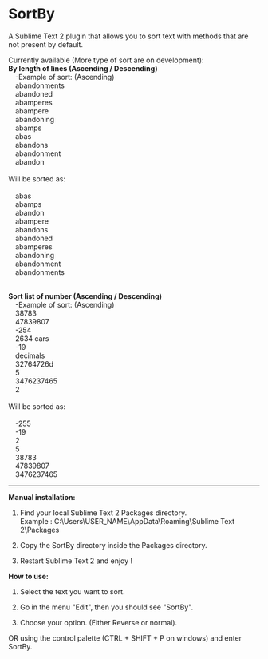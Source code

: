 SortBy
======

A Sublime Text 2 plugin that allows you to sort text with methods that are not present by default.

Currently available (More type of sort are on development):
<br><b>By length of lines (Ascending / Descending)</b>
	<br>&emsp;-Example of sort: (Ascending)
	<br>&emsp;abandonments
	<br>&emsp;abandoned
	<br>&emsp;abamperes
	<br>&emsp;abampere
	<br>&emsp;abandoning
	<br>&emsp;abamps
	<br>&emsp;abas
	<br>&emsp;abandons
	<br>&emsp;abandonment
	<br>&emsp;abandon
	<br>
	<br>Will be sorted as:
	<br>
	<br>&emsp;abas
	<br>&emsp;abamps
	<br>&emsp;abandon
	<br>&emsp;abampere
	<br>&emsp;abandons
	<br>&emsp;abandoned
	<br>&emsp;abamperes
	<br>&emsp;abandoning
	<br>&emsp;abandonment
	<br>&emsp;abandonments

<br><b>Sort list of number (Ascending / Descending)</b>
	<br>&emsp;-Example of sort: (Ascending)
	<br>&emsp;38783
	<br>&emsp;47839807
	<br>&emsp;-254
	<br>&emsp;2634 cars
	<br>&emsp;-19
	<br>&emsp;decimals
	<br>&emsp;32764726d
	<br>&emsp;5
	<br>&emsp;3476237465
	<br>&emsp;2
	<br>
	<br>Will be sorted as:
	<br>
	<br>&emsp;-255
	<br>&emsp;-19
	<br>&emsp;2
	<br>&emsp;5
	<br>&emsp;38783
	<br>&emsp;47839807
	<br>&emsp;3476237465

-----
<b>Manual installation:</b>

1) Find your local Sublime Text 2 Packages directory.<br>
Example : C:\Users\USER_NAME\AppData\Roaming\Sublime Text 2\Packages
  
2) Copy the SortBy directory inside the Packages directory.

3) Restart Sublime Text 2 and enjoy !

<b>How to use:</b>

1) Select the text you want to sort.

2) Go in the menu "Edit", then you should see "SortBy".

3) Choose your option. (Either Reverse or normal).

OR using the control palette (CTRL + SHIFT + P on windows) and enter SortBy.
